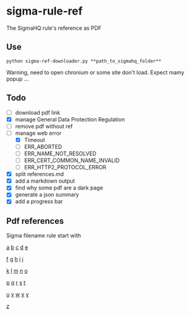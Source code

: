 # sigma-rule-ref
The SigmaHQ rule's reference as PDF

## Use
`python sigma-ref-downloader.py **path_to_sigmahq_folder**`

Warning, need to open chronium or some site don't load.
Expect mamy popup ...

## Todo
- [ ] download pdf link
- [X] manage General Data Protection Regulation
- [ ] remove pdf without ref
- [ ] manage web error
  - [X] Timeout
  - [ ] ERR_ABORTED
  - [ ] ERR_NAME_NOT_RESOLVED
  - [ ] ERR_CERT_COMMON_NAME_INVALID
  - [ ] ERR_HTTP2_PROTOCOL_ERROR
- [X] split references.md 
- [X] add a markdown output
- [X] find why some pdf are a dark page
- [X] generate a json summary
- [X] add a progress bar

## Pdf references

Sigma filename rule start with 

[a](./references_a.md)  [b](./references_b.md)  [c](./references_c.md)  [d](./references_d.md)  [e](./references_e.md)

[f](./references_f.md)  [g](./references_g.md)  [h](./references_h.md)  [i](./references_i.md)  [j](./references_j.md)

[k](./references_k.md)  [l](./references_l.md)  [m](./references_m.md)  [n](./references_n.md)  [o](./references_o.md)

[p](./references_p.md)  [q](./references_q.md)  [r](./references_r.md)  [s](./references_s.md)  [t](./references_t.md)

[u](./references_u.md)  [v](./references_v.md)  [w](./references_w.md)  [x](./references_x.md)  [y](./references_y.md)

[z](./references_z.md)
